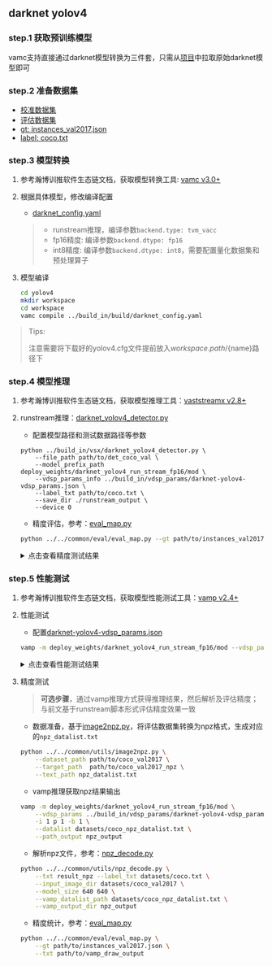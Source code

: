 ## darknet yolov4


### step.1 获取预训练模型

vamc支持直接通过darknet模型转换为三件套，只需从[项目](https://github.com/AlexeyAB/darknet)中拉取原始darknet模型即可

### step.2 准备数据集
- [校准数据集](http://images.cocodataset.org/zips/val2017.zip)
- [评估数据集](http://images.cocodataset.org/zips/val2017.zip)
- [gt: instances_val2017.json](http://images.cocodataset.org/annotations/annotations_trainval2017.zip)
- [label: coco.txt](../../common/label/coco.txt)


### step.3 模型转换

1. 参考瀚博训推软件生态链文档，获取模型转换工具: [vamc v3.0+](../../../../docs/vastai_software.md)

2. 根据具体模型，修改编译配置
    - [darknet_config.yaml](../build_in/build/darknet_config.yaml)
    
    > - runstream推理，编译参数`backend.type: tvm_vacc`
    > - fp16精度: 编译参数`backend.dtype: fp16`
    > - int8精度: 编译参数`backend.dtype: int8`，需要配置量化数据集和预处理算子

3. 模型编译

    ```bash
    cd yolov4
    mkdir workspace
    cd workspace
    vamc compile ../build_in/build/darknet_config.yaml
    ```
> Tips:
> 
> 注意需要将下载好的yolov4.cfg文件提前放入${workspace.path}/${name}路径下
>

### step.4 模型推理
1. 参考瀚博训推软件生态链文档，获取模型推理工具：[vaststreamx v2.8+](../../../../docs/vastai_software.md)

2. runstream推理：[darknet_yolov4_detector.py](../build_in/vsx/darknet_yolov4_detector.py)
    - 配置模型路径和测试数据路径等参数

    ```
    python ../build_in/vsx/darknet_yolov4_detector.py \
        --file_path path/to/det_coco_val \
        --model_prefix_path deploy_weights/darknet_yolov4_run_stream_fp16/mod \
        --vdsp_params_info ../build_in/vdsp_params/darknet-yolov4-vdsp_params.json \
        --label_txt path/to/coco.txt \
        --save_dir ./runstream_output \
        --device 0
    ```

    - 精度评估，参考：[eval_map.py](../../common/eval/eval_map.py)
    ```bash
    python ../../common/eval/eval_map.py --gt path/to/instances_val2017.json --txt ./runstream_output
    ```

    <details><summary>点击查看精度测试结果</summary>
    
    ```
    # 模型名：yolov4-416

    # fp16
    Average Precision  (AP) @[ IoU=0.50:0.95 | area=   all | maxDets=100 ] = 0.472
    Average Precision  (AP) @[ IoU=0.50      | area=   all | maxDets=100 ] = 0.702
    Average Precision  (AP) @[ IoU=0.75      | area=   all | maxDets=100 ] = 0.517
    Average Precision  (AP) @[ IoU=0.50:0.95 | area= small | maxDets=100 ] = 0.272
    Average Precision  (AP) @[ IoU=0.50:0.95 | area=medium | maxDets=100 ] = 0.531
    Average Precision  (AP) @[ IoU=0.50:0.95 | area= large | maxDets=100 ] = 0.636
    Average Recall     (AR) @[ IoU=0.50:0.95 | area=   all | maxDets=  1 ] = 0.350
    Average Recall     (AR) @[ IoU=0.50:0.95 | area=   all | maxDets= 10 ] = 0.564
    Average Recall     (AR) @[ IoU=0.50:0.95 | area=   all | maxDets=100 ] = 0.603
    Average Recall     (AR) @[ IoU=0.50:0.95 | area= small | maxDets=100 ] = 0.387
    Average Recall     (AR) @[ IoU=0.50:0.95 | area=medium | maxDets=100 ] = 0.670
    Average Recall     (AR) @[ IoU=0.50:0.95 | area= large | maxDets=100 ] = 0.780
    {'bbox_mAP': 0.472, 'bbox_mAP_50': 0.702, 'bbox_mAP_75': 0.517, 'bbox_mAP_s': 0.272, 'bbox_mAP_m': 0.531, 'bbox_mAP_l': 0.636, 'bbox_mAP_copypaste': '0.472 0.702 0.517 0.272 0.531 0.636'}

    # int8
    Average Precision  (AP) @[ IoU=0.50:0.95 | area=   all | maxDets=100 ] = 0.440
    Average Precision  (AP) @[ IoU=0.50      | area=   all | maxDets=100 ] = 0.686
    Average Precision  (AP) @[ IoU=0.75      | area=   all | maxDets=100 ] = 0.486
    Average Precision  (AP) @[ IoU=0.50:0.95 | area= small | maxDets=100 ] = 0.242
    Average Precision  (AP) @[ IoU=0.50:0.95 | area=medium | maxDets=100 ] = 0.488
    Average Precision  (AP) @[ IoU=0.50:0.95 | area= large | maxDets=100 ] = 0.606
    Average Recall     (AR) @[ IoU=0.50:0.95 | area=   all | maxDets=  1 ] = 0.332
    Average Recall     (AR) @[ IoU=0.50:0.95 | area=   all | maxDets= 10 ] = 0.538
    Average Recall     (AR) @[ IoU=0.50:0.95 | area=   all | maxDets=100 ] = 0.578
    Average Recall     (AR) @[ IoU=0.50:0.95 | area= small | maxDets=100 ] = 0.364
    Average Recall     (AR) @[ IoU=0.50:0.95 | area=medium | maxDets=100 ] = 0.642
    Average Recall     (AR) @[ IoU=0.50:0.95 | area= large | maxDets=100 ] = 0.751
    {'bbox_mAP': 0.44, 'bbox_mAP_50': 0.686, 'bbox_mAP_75': 0.486, 'bbox_mAP_s': 0.242, 'bbox_mAP_m': 0.488, 'bbox_mAP_l': 0.606, 'bbox_mAP_copypaste': '0.440 0.686 0.486 0.242 0.488 0.606'}

    ```

    </details>

### step.5 性能测试
1. 参考瀚博训推软件生态链文档，获取模型性能测试工具：[vamp v2.4+](../../../../docs/vastai_software.md)

2. 性能测试
    - 配置[darknet-yolov4-vdsp_params.json](../build_in/vdsp_params/darknet-yolov4-vdsp_params.json)
    ```bash
    vamp -m deploy_weights/darknet_yolov4_run_stream_fp16/mod --vdsp_params ../build_in/vdsp_params/darknet-yolov4-vdsp_params.json -i 1 p 1 -b 1 -d 0
    ```

    <details><summary>点击查看性能测试结果</summary>

    ```
    # fp16
    - number of instances in each device: 1
    devices: [0]
    batch size: 1
    samples: 1024
    forwad time (s): 8.23685
    throughput (qps): 124.319
    ai utilize (%): 96.3077
    die memory used (MB): 883.234
    e2e latency (us):
        avg latency: 135704
        min latency: 16676
        max latency: 146126
    model latency (us):
        avg latency: 7746
        min latency: 7746
        max latency: 7746

    # int8
    - number of instances in each device: 1
    devices: [0]
    batch size: 1
    samples: 1024
    forwad time (s): 2.80225
    throughput (qps): 365.421
    ai utilize (%): 96.6296
    die memory used (MB): 819.371
    e2e latency (us):
        avg latency: 46130
        min latency: 6184
        max latency: 50429
    model latency (us):
        avg latency: 2643
        min latency: 2643
        max latency: 2643

    # 硬件信息
    Smi version:3.2.1
    SPI production for Bbox mode information of
    =====================================================================
    Appointed Entry:0 Device_Id:0 Die_Id:0 Die_Index:0x00000000
    ---------------------------------------------------------------------
    #               Field Name                    Value
    0              FileVersion                       V2
    1                 CardType                  VA1-16G
    2                      S/N             FCA129E00172
    3                 BboxMode              Highperf-AI
    =====================================================================
    =====================================================================
    Appointed Entry:0 Device_Id:0 Die_Id:0 Die_Index:0x00000000
    ---------------------------------------------------------------------
    OCLK:       880 MHz    ODSPCLK:    835 MHz    VCLK:       300 MHz    
    ECLK:        20 MHz    DCLK:        20 MHz    VDSPCLK:    900 MHz    
    UCLK:      1067 MHz    V3DCLK:     100 MHz    CCLK:      1000 MHz    
    XSPICLK:     50 MHz    PERCLK:     200 MHz    CEDARCLK:   500 MHz
    ```

    </details>

3. 精度测试
    > **可选步骤**，通过vamp推理方式获得推理结果，然后解析及评估精度；与前文基于runstream脚本形式评估精度效果一致

    - 数据准备，基于[image2npz.py](../../common/utils/image2npz.py)，将评估数据集转换为npz格式，生成对应的`npz_datalist.txt`
    ```bash
    python ../../common/utils/image2npz.py \
        --dataset_path path/to/coco_val2017 \
        --target_path  path/to/coco_val2017_npz \
        --text_path npz_datalist.txt
    ```

    - vamp推理获取npz结果输出
    ```bash
    vamp -m deploy_weights/darknet_yolov4_run_stream_fp16/mod \
        --vdsp_params ../build_in/vdsp_params/darknet-yolov4-vdsp_params.json \
        -i 1 p 1 -b 1 \
        --datalist datasets/coco_npz_datalist.txt \
        --path_output npz_output
    ```

    - 解析npz文件，参考：[npz_decode.py](../../common/utils/npz_decode.py)
    ```bash
    python ../../common/utils/npz_decode.py \
        --txt result_npz --label_txt datasets/coco.txt \
        --input_image_dir datasets/coco_val2017 \
        --model_size 640 640 \
        --vamp_datalist_path datasets/coco_npz_datalist.txt \
        --vamp_output_dir npz_output
    ```

    - 精度统计，参考：[eval_map.py](../../common/eval/eval_map.py)
    ```bash
    python ../../common/eval/eval_map.py \
        --gt path/to/instances_val2017.json \
        --txt path/to/vamp_draw_output
    ```
